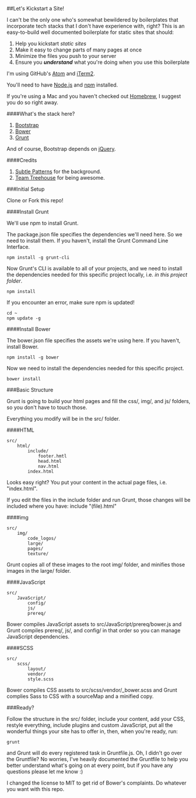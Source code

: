 ##Let's Kickstart a Site!

I can't be the only one who's somewhat bewildered by boilerplates that incorporate tech stacks that I don't have experience with, right? This is an easy-to-build well documented boilerplate for static sites that should:

1. Help you kickstart _static sites_
2. Make it easy to change parts of many pages at once
3. Minimize the files you push to your server
4. Ensure you **_understand_** what you're doing when you use this boilerplate

I'm using GitHub's [Atom](https://atom.io/) and [iTerm2](https://www.iterm2.com/).

You'll need to have [Node.js](https://nodejs.org/en/) and [npm](https://www.npmjs.com/) installed.

If you're using a Mac and you haven't checked out [Homebrew](http://brew.sh/), I suggest you do so right away.

####What's the stack here?

1. [Bootstrap](https://github.com/twbs/bootstrap)
2. [Bower](https://github.com/bower/bower)
3. [Grunt](https://github.com/gruntjs/grunt)

And of course, Bootstrap depends on [jQuery](https://github.com/jquery/jquery).

####Credits

1. [Subtle Patterns](http://subtlepatterns.com/) for the background.
2. [Team Treehouse](https://teamtreehouse.com/) for being awesome.

###Initial Setup

Clone or Fork this repo!

####Install Grunt

We'll use npm to install Grunt.

The package.json file specifies the dependencies we'll need here. So we need to install them. If you haven't, install the Grunt Command Line Interface.

    npm install -g grunt-cli

Now Grunt's CLI is available to all of your projects, and we need to install the dependencies needed for this specific project locally, i.e. _in this project folder_.

    npm install

If you encounter an error, make sure npm is updated!

    cd ~
    npm update -g

####Install Bower

The bower.json file specifies the assets we're using here. If you haven't, install Bower.

    npm install -g bower

Now we need to install the dependencies needed for this specific project.

    bower install

###Basic Structure

Grunt is going to build your html pages and fill the css/, img/, and js/ folders, so you don't have to touch those.

Everything you modify will be in the src/ folder.

####HTML

    src/
        html/
            include/
                footer.hmtl
                head.html
                nav.html
            index.html

Looks easy right? You put your content in the actual page files, i.e. "index.html".

If you edit the files in the include folder and run Grunt, those changes will be included where you have: include "(file).html"

####img

    src/
        img/
            code_logos/
            large/
            pages/
            texture/

Grunt copies all of these images to the root img/ folder, and minifies those images in the large/ folder.

####JavaScript

    src/
        JavaScript/
            config/
            js/
            prereq/

Bower compiles JavaScript assets to src/JavaScript/prereq/bower.js and Grunt compiles prereq/, js/, and config/ in that order so you can manage JavaScript dependencies.

####SCSS

    src/
        scss/
            layout/
            vendor/
            style.scss

Bower compiles CSS assets to src/scss/vendor/\_bower.scss and Grunt complies Sass to CSS with a sourceMap and a minified copy.

###Ready?

Follow the structure in the src/ folder, include your content, add your CSS, restyle everything, include plugins and custom JavaScript, put all the wonderful things your site has to offer in, then, when you're ready, run:

    grunt

and Grunt will do every registered task in Gruntfile.js. Oh, I didn't go over the Gruntfile? No worries, I've heavily documented the Gruntfile to help you better understand what's going on at every point, but if you have any questions please let me know :)

I changed the license to MIT to get rid of Bower's complaints. Do whatever you want with this repo.
